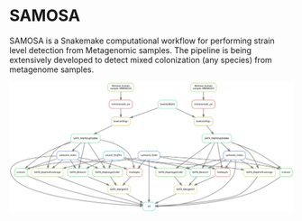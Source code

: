 
# SAMOSA

SAMOSA is a Snakemake computational workflow for performing strain level detection from Metagenomic samples. The pipeline is being extensively developed to detect mixed colonization (any species) from metagenome samples.


![Workflow](https://github.com/alipirani88/samosa/blob/gh-pages/dag.svg)
